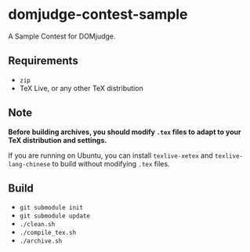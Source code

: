 # domjudge-contest-sample

A Sample Contest for DOMjudge.

## Requirements

- `zip`
- TeX Live, or any other TeX distribution

## Note

**Before building archives, you should modify `.tex` files
to adapt to your TeX distribution and settings.**

If you are running on Ubuntu,
you can install `texlive-xetex` and `texlive-lang-chinese` to build without modifying `.tex` files.

## Build

- `git submodule init`
- `git submodule update`
- `./clean.sh`
- `./compile_tex.sh`
- `./archive.sh`
